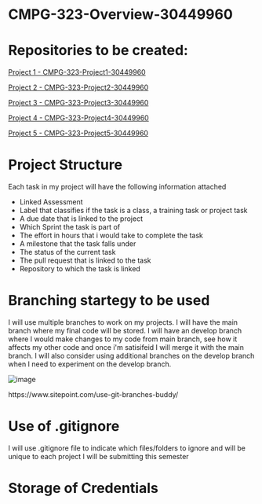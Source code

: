 # CMPG-323-Overview-30449960

# Repositories to be created:
<p><a href="https://github.com/Array237/CMPG-323-Overview-30449960">Project 1 - CMPG-323-Project1-30449960</a></p>
<p><a href="https://github.com/Array237/CMPG-323-Project2-30449960">Project 2 - CMPG-323-Project2-30449960</a></p>
<p><a href="https://github.com/Array237/CMPG-323-Project3-30449960">Project 3 - CMPG-323-Project3-30449960</a></p>
<p><a href="https://github.com/Array237/CMPG-323-Project4-30449960">Project 4 - CMPG-323-Project4-30449960</a></p>
<p><a href="https://github.com/Array237/CMPG-323-Project5-30449960">Project 5 - CMPG-323-Project5-30449960</a></p>

# Project Structure
Each task in my project will have the following information attached

* Linked Assessment 
* Label that classifies if the task is a class, a training task or project task
* A due date that is linked to the project
* Which Sprint the task is part of
* The effort in hours that i would take to complete the task
* A milestone that the task falls under
* The status of the current task
* The pull request that is linked to the task
* Repository to which the task is linked


# Branching startegy to be used
I will use multiple branches to work on my projects. I will have the main branch where my final code will be stored. I will have an develop branch where I would make changes to my code from main branch, see how it affects my other code and once i'm satisifeid I will merge it with the main branch. I will also consider using additional branches on the develop branch when I need to experiment on the develop branch.

![image](https://user-images.githubusercontent.com/88539269/184690904-a5d52daa-2113-49a3-88d3-280b07f4e15d.png)
<p>https://www.sitepoint.com/use-git-branches-buddy/</p>

# Use of .gitignore
<p>I will use .gitignore file to indicate which files/folders to ignore and will be unique to each project I will be submitting this semester</p>

# Storage of Credentials
